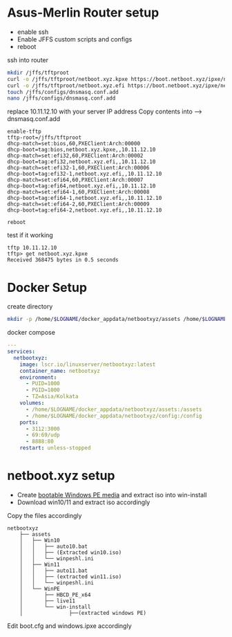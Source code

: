 # Asus-Merlin Router setup

- enable ssh
- Enable JFFS custom scripts and configs
- reboot

ssh into router
```bash
mkdir /jffs/tftproot
curl -o /jffs/tftproot/netboot.xyz.kpxe https://boot.netboot.xyz/ipxe/netboot.xyz.kpxe
curl -o /jffs/tftproot/netboot.xyz.efi https://boot.netboot.xyz/ipxe/netboot.xyz.efi
touch /jffs/configs/dnsmasq.conf.add
nano /jffs/configs/dnsmasq.conf.add
```
replace 10.11.12.10 with your server IP address
Copy contents into --> dnsmasq.conf.add
```
enable-tftp
tftp-root=/jffs/tftproot
dhcp-match=set:bios,60,PXEClient:Arch:00000
dhcp-boot=tag:bios,netboot.xyz.kpxe,,10.11.12.10
dhcp-match=set:efi32,60,PXEClient:Arch:00002
dhcp-boot=tag:efi32,netboot.xyz.efi,,10.11.12.10
dhcp-match=set:efi32-1,60,PXEClient:Arch:00006
dhcp-boot=tag:efi32-1,netboot.xyz.efi,,10.11.12.10
dhcp-match=set:efi64,60,PXEClient:Arch:00007
dhcp-boot=tag:efi64,netboot.xyz.efi,,10.11.12.10
dhcp-match=set:efi64-1,60,PXEClient:Arch:00008
dhcp-boot=tag:efi64-1,netboot.xyz.efi,,10.11.12.10
dhcp-match=set:efi64-2,60,PXEClient:Arch:00009
dhcp-boot=tag:efi64-2,netboot.xyz.efi,,10.11.12.10
```

```
reboot
```
test if it working

```
tftp 10.11.12.10
tftp> get netboot.xyz.kpxe
Received 368475 bytes in 0.5 seconds
```

# Docker Setup

create directory

```bash
mkdir -p /home/$LOGNAME/docker_appdata/netbootxyz/assets /home/$LOGNAME/docker_appdata/netbootxyz/config

```

docker compose

```yaml
---
services:
  netbootxyz:
    image: lscr.io/linuxserver/netbootxyz:latest
    container_name: netbootxyz
    environment:
      - PUID=1000
      - PGID=1000
      - TZ=Asia/Kolkata
    volumes:
      - /home/$LOGNAME/docker_appdata/netbootxyz/assets:/assets
      - /home/$LOGNAME/docker_appdata/netbootxyz/config:/config
    ports:
      - 3112:3000
      - 69:69/udp
      - 8888:80
    restart: unless-stopped
```

# netboot.xyz setup

- Create [bootable Windows PE media](https://learn.microsoft.com/en-us/windows-hardware/manufacture/desktop/winpe-create-usb-bootable-drive?view=windows-11) and extract iso into win-install
- Download win10/11 and extract iso accordingly

Copy the files accordingly
```
netbootxyz
	├── assets
	│   ├── Win10
	│   │   ├── auto10.bat
	│   │   ├── (Extracted win10.iso)
	│   │   └── winpeshl.ini
	│   ├── Win11
	│   │   ├── auto11.bat
	│   │   ├── (extracted win11.iso)
	│   │   └── winpeshl.ini
	│   └── WinPE
	│       ├── HBCD_PE_x64
	│       ├── live11
	│       └── win-install
	│               ├──(extracted windows PE)

```
Edit boot.cfg and windows.ipxe accordingly
